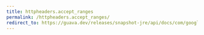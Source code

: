 ```yaml
---
title: httpheaders.accept_ranges
permalink: /httpheaders.accept_ranges/
redirect_to: https://guava.dev/releases/snapshot-jre/api/docs/com/google/common/net/HttpHeaders.html#ACCEPT_RANGES
---
```

